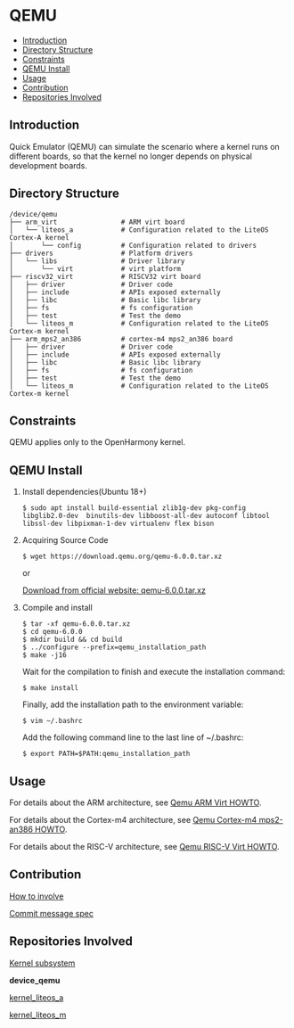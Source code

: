 # QEMU<a name="EN-US_TOPIC_0000001101286951"></a>

-   [Introduction](#section11660541593)
-   [Directory Structure](#section161941989596)
-   [Constraints](#section119744591305)
-   [QEMU Install](#section119744591307)
-   [Usage](#section169045116126)
-   [Contribution](#section169045116136)
-   [Repositories Involved](#section1371113476307)

## Introduction<a name="section11660541593"></a>

Quick Emulator \(QEMU\) can simulate the scenario where a kernel runs on different boards, so that the kernel no longer depends on physical development boards.

## Directory Structure<a name="section161941989596"></a>

```
/device/qemu
├── arm_virt                # ARM virt board
│   └── liteos_a            # Configuration related to the LiteOS Cortex-A kernel
│       └── config          # Configuration related to drivers
├── drivers                 # Platform drivers
│   └── libs                # Driver library
│       └── virt            # virt platform
├── riscv32_virt            # RISCV32 virt board
│   ├── driver              # Driver code
│   ├── include             # APIs exposed externally
│   ├── libc                # Basic libc library
│   ├── fs                  # fs configuration
│   ├── test                # Test the demo
│   └── liteos_m            # Configuration related to the LiteOS Cortex-m kernel
├── arm_mps2_an386          # cortex-m4 mps2_an386 board
│   ├── driver              # Driver code
│   ├── include             # APIs exposed externally
│   ├── libc                # Basic libc library
│   ├── fs                  # fs configuration
│   ├── test                # Test the demo
│   └── liteos_m            # Configuration related to the LiteOS Cortex-m kernel
```

## Constraints<a name="section119744591305"></a>

QEMU applies only to the OpenHarmony kernel.

## QEMU Install<a name="section119744591307"></a>

1. Install dependencies(Ubuntu 18+)

   ```
   $ sudo apt install build-essential zlib1g-dev pkg-config libglib2.0-dev  binutils-dev libboost-all-dev autoconf libtool libssl-dev libpixman-1-dev virtualenv flex bison
   ```

2. Acquiring Source Code

   ```
   $ wget https://download.qemu.org/qemu-6.0.0.tar.xz
   ```

   or

   [Download from official website: qemu-6.0.0.tar.xz](https://download.qemu.org/qemu-6.0.0.tar.xz)

3. Compile and install

   ```
   $ tar -xf qemu-6.0.0.tar.xz
   $ cd qemu-6.0.0
   $ mkdir build && cd build
   $ ../configure --prefix=qemu_installation_path
   $ make -j16
   ```

   Wait for the compilation to finish and execute the installation command:

   ```
   $ make install
   ```

   Finally, add the installation path to the environment variable:

   ```
   $ vim ~/.bashrc
   ```

   Add the following command line to the last line of ~/.bashrc:

   ```
   $ export PATH=$PATH:qemu_installation_path
   ```

## Usage<a name="section169045116126"></a>

For details about the ARM architecture, see  [Qemu ARM Virt HOWTO](https://gitee.com/openharmony/device_qemu/blob/master/arm_virt/README.md).

For details about the Cortex-m4 architecture, see  [Qemu Cortex-m4 mps2-an386 HOWTO](https://gitee.com/openharmony/device_qemu/blob/master/arm_mps2_an386/README.md).

For details about the RISC-V architecture, see  [Qemu RISC-V Virt HOWTO](https://gitee.com/openharmony/device_qemu/blob/master/riscv32_virt/README.md).

## Contribution<a name="section169045116136"></a>

[How to involve](https://gitee.com/openharmony/docs/blob/master/en/contribute/contribution.md)

[Commit message spec](https://gitee.com/openharmony/device_qemu/wikis/Commit%20message%E8%A7%84%E8%8C%83?sort_id=4042860)

## Repositories Involved<a name="section1371113476307"></a>

[Kernel subsystem](https://gitee.com/openharmony/docs/blob/master/en/readme/kernel.md)

**device\_qemu**

[kernel\_liteos\_a](https://gitee.com/openharmony/kernel_liteos_a/blob/master/README.md)

[kernel\_liteos\_m](https://gitee.com/openharmony/kernel_liteos_m/blob/master/README.md)
